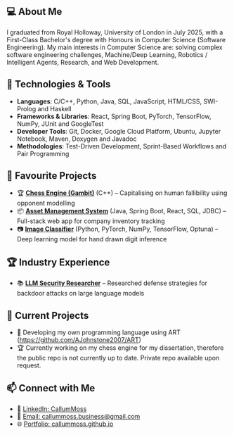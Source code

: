 ## 💻 About Me
I graduated from Royal Holloway, University of London in July 2025, with a First-Class Bachelor's degree with Honours in Computer Science (Software Engineering). My main interests in Computer Science are: solving complex software engineering challenges, Machine/Deep Learning, Robotics / Intelligent Agents, Research, and Web Development.

## 🔧 Technologies & Tools
- **Languages**: C/C++, Python, Java, SQL, JavaScript, HTML/CSS, SWI-Prolog and Haskell
- **Frameworks & Libraries**: React, Spring Boot, PyTorch, TensorFlow, NumPy, JUnit and GoogleTest
- **Developer Tools**: Git, Docker, Google Cloud Platform, Ubuntu, Jupyter Notebook, Maven, Doxygen and Javadoc
- **Methodologies**: Test-Driven Development, Sprint-Based Workflows and Pair Programming

## 🚀 Favourite Projects
- 🏆 [**Chess Engine (Gambit)**](https://github.com/CallumMoss/Gambit-Chess-Engine) (C++) – Capitalising on human fallibility using opponent modelling
- 📦 [**Asset Management System**](https://github.com/CallumMoss/Asset-Management-System) (Java, Spring Boot, React, SQL, JDBC) – Full-stack web app for company inventory tracking
- 📷 [**Image Classifier**](https://github.com/CallumMoss/Image_Classifier) (Python, PyTorch, NumPy, TensorFlow, Optuna) – Deep learning model for hand drawn digit inference

## 🏆 Industry Experience
- 📚 [**LLM Security Researcher**](https://github.com/CallumMoss/Mitigating_Backdoor_Attacks_in_LLMs) – Researched defense strategies for backdoor attacks on large language models

## 🔭 Current Projects
- 📜 Developing my own programming language using ART (https://github.com/AJohnstone2007/ART)
- 🏆 Currently working on my chess engine for my dissertation, therefore the public repo is not currently up to date. Private repo available upon request.
  
## 📫 Connect with Me
- 💼 [LinkedIn: CallumMoss](https://linkedin.com/in/callum-moss)
- 📧 [Email: callummoss.business@gmail.com](mailto:callummoss.business@gmail.com)
- 🌐 [Portfolio: callummoss.github.io](https://callummoss.github.io)
